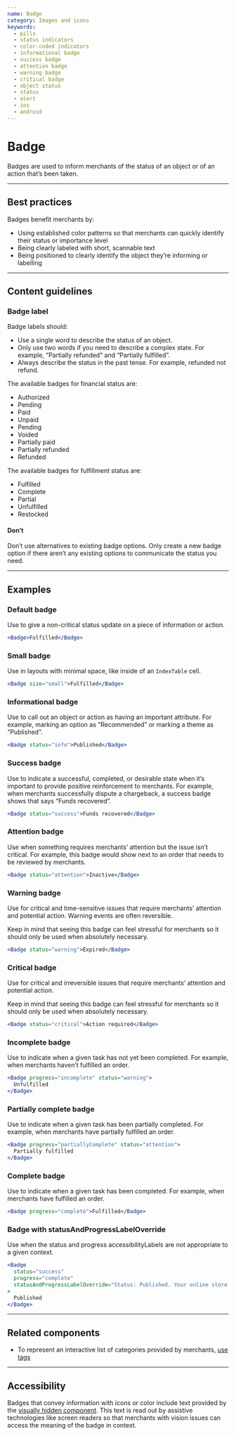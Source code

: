 ```yaml
---
name: Badge
category: Images and icons
keywords:
  - pills
  - status indicators
  - color-coded indicators
  - informational badge
  - success badge
  - attention badge
  - warning badge
  - critical badge
  - object status
  - status
  - alert
  - ios
  - android
---
```


# Badge

Badges are used to inform merchants of the status of an object or of an action that’s been taken.

---

## Best practices

Badges benefit merchants by:

- Using established color patterns so that merchants can quickly identify their status or importance level
- Being clearly labeled with short, scannable text
- Being positioned to clearly identify the object they’re informing or labelling

---

## Content guidelines

### Badge label

Badge labels should:

- Use a single word to describe the status of an object.
- Only use two words if you need to describe a complex state. For example, “Partially refunded” and “Partially fulfilled”.
- Always describe the status in the past tense. For example, refunded not refund.

The available badges for financial status are:

- Authorized
- Pending
- Paid
- Unpaid
- Pending
- Voided
- Partially paid
- Partially refunded
- Refunded

The available badges for fulfillment status are:

- Fulfilled
- Complete
- Partial
- Unfulfilled
- Restocked

<!-- usagelist -->

#### Don’t

Don’t use alternatives to existing badge options. Only create a new badge option if there aren’t any existing options to communicate the status you need.

<!-- end -->

---

## Examples

### Default badge

Use to give a non-critical status update on a piece of information or action.

```jsx
<Badge>Fulfilled</Badge>
```

### Small badge

Use in layouts with minimal space, like inside of an `IndexTable` cell.

```jsx
<Badge size="small">Fulfilled</Badge>
```

### Informational badge

Use to call out an object or action as having an important attribute. For example, marking an option as “Recommended” or marking a theme as “Published”.

```jsx
<Badge status="info">Published</Badge>
```

### Success badge

Use to indicate a successful, completed, or desirable state when it’s important to provide positive reinforcement to merchants. For example, when merchants successfully dispute a chargeback, a success badge shows that says “Funds recovered”.

```jsx
<Badge status="success">Funds recovered</Badge>
```

### Attention badge

Use when something requires merchants’ attention but the issue isn’t critical. For example, this badge would show next to an order that needs to be reviewed by merchants.

```jsx
<Badge status="attention">Inactive</Badge>
```

### Warning badge

Use for critical and time-sensitive issues that require merchants’ attention and potential action. Warning events are often reversible.

Keep in mind that seeing this badge can feel stressful for merchants so it should only be used when absolutely necessary.

```jsx
<Badge status="warning">Expired</Badge>
```

### Critical badge

Use for critical and irreversible issues that require merchants’ attention and potential action.

Keep in mind that seeing this badge can feel stressful for merchants so it should only be used when absolutely necessary.

```jsx
<Badge status="critical">Action required</Badge>
```

### Incomplete badge

Use to indicate when a given task has not yet been completed. For example, when merchants haven’t fulfilled an order.

```jsx
<Badge progress="incomplete" status="warning">
  Unfulfilled
</Badge>
```

### Partially complete badge

Use to indicate when a given task has been partially completed. For example, when merchants have partially fulfilled an order.

```jsx
<Badge progress="partiallyComplete" status="attention">
  Partially fulfilled
</Badge>
```

### Complete badge

Use to indicate when a given task has been completed. For example, when merchants have fulfilled an order.

```jsx
<Badge progress="complete">Fulfilled</Badge>
```

### Badge with statusAndProgressLabelOverride

Use when the status and progress accessibilityLabels are not appropriate to a given context.

```jsx
<Badge
  status="success"
  progress="complete"
  statusAndProgressLabelOverride="Status: Published. Your online store is visible."
>
  Published
</Badge>
```

---

## Related components

- To represent an interactive list of categories provided by merchants, [use tags](https://polaris.shopify.com/components/forms/tag)

---

## Accessibility

Badges that convey information with icons or color include text provided by the [visually hidden component](https://polaris.shopify.com/components/titles-and-text/visually-hidden#navigation). This text is read out by assistive technologies like screen readers so that merchants with vision issues can access the meaning of the badge in context.
